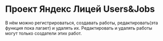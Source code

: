 <h1>Проект Яндекс Лицей Users&Jobs</h1>
<p>В нём можно регистрироваться, создавать работы, редактировать(эта функция пока лагает) и удалять их. Редактировать и удалять работы могут только создатели этих работ. </p>
